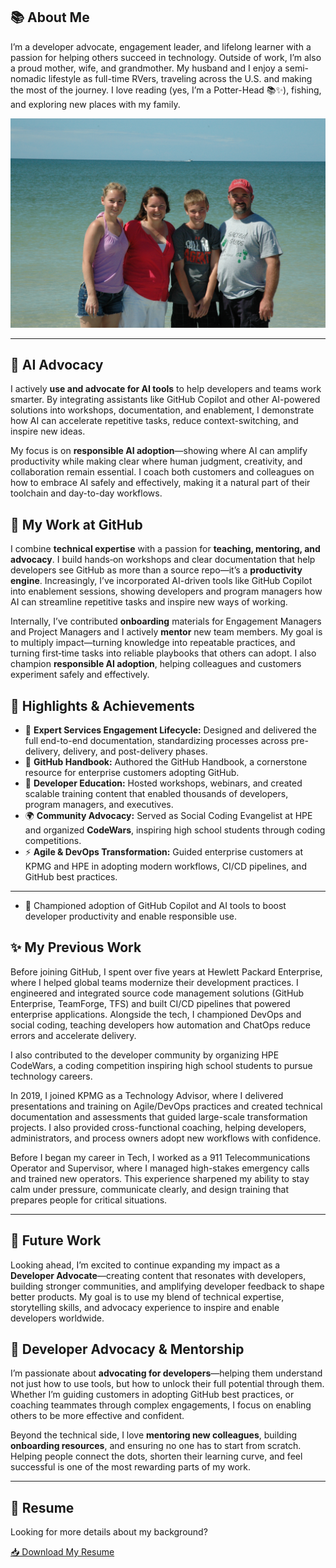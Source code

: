 ## 📚 About Me

I’m a developer advocate, engagement leader, and lifelong learner with a passion for helping others succeed in technology. 
Outside of work, I’m also a proud mother, wife, and grandmother. My husband and I enjoy a semi-nomadic lifestyle as full-time RVers, 
traveling across the U.S. and making the most of the journey. I love reading (yes, I’m a Potter-Head 📚✨), fishing, and exploring new places 
with my family.

![Family at the beach](./assets/images/Family.JPG)

---

## 🚀 AI Advocacy

I actively **use and advocate for <span class="ai-highlight">AI tools</span>** to help developers and teams work smarter. By integrating assistants like <span class="ai-highlight">GitHub Copilot</span> and other <span class="ai-highlight">AI-powered solutions</span> into workshops, documentation, and enablement, I demonstrate how <span class="ai-highlight">AI</span> can accelerate repetitive tasks, reduce context-switching, and inspire new ideas.

My focus is on **responsible <span class="ai-highlight">AI</span> adoption**—showing where <span class="ai-highlight">AI</span> can amplify productivity while making clear where human judgment, creativity, and collaboration remain essential. I coach both customers and colleagues on how to embrace <span class="ai-highlight">AI</span> safely and effectively, making it a natural part of their toolchain and day-to-day workflows.


## 🧰 My Work at GitHub

I combine **technical expertise** with a passion for **teaching, mentoring, and advocacy**. I build hands‑on workshops and clear documentation that help developers see GitHub as more than a source repo—it’s a **productivity engine**. Increasingly, I’ve incorporated <span class="ai-highlight">AI-driven tools</span> like <span class="ai-highlight">GitHub Copilot</span> into enablement sessions, showing developers and program managers how <span class="ai-highlight">AI</span> can streamline repetitive tasks and inspire new ways of working.

Internally, I’ve contributed **onboarding** materials for Engagement Managers and Project Managers and I actively **mentor** new team members. My goal is to multiply impact—turning knowledge into repeatable practices, and turning first‑time tasks into reliable playbooks that others can adopt. I also champion **responsible <span class="ai-highlight">AI</span> adoption**, helping colleagues and customers experiment safely and effectively.


## 🌟 Highlights & Achievements

- 📘 **Expert Services Engagement Lifecycle:** Designed and delivered the full end-to-end documentation, standardizing processes across pre-delivery, delivery, and post-delivery phases.  
- 📝 **GitHub Handbook:** Authored the GitHub Handbook, a cornerstone resource for enterprise customers adopting GitHub.  
- 🎤 **Developer Education:** Hosted workshops, webinars, and created scalable training content that enabled thousands of developers, program managers, and executives.  
- 🌍 **Community Advocacy:** Served as Social Coding Evangelist at HPE and organized **CodeWars**, inspiring high school students through coding competitions.  
- ⚡ **Agile & DevOps Transformation:** Guided enterprise customers at KPMG and HPE in adopting modern workflows, CI/CD pipelines, and GitHub best practices.  

---
- <span class="ai-highlight">🚀 Championed adoption of GitHub Copilot and AI tools</span> to boost developer productivity and enable responsible use.

## ✨ My Previous Work

Before joining GitHub, I spent over five years at Hewlett Packard Enterprise, where I helped global teams modernize their development practices. I engineered and integrated source code management solutions (GitHub Enterprise, TeamForge, TFS) and built CI/CD pipelines that powered enterprise applications. Alongside the tech, I championed DevOps and social coding, teaching developers how automation and ChatOps reduce errors and accelerate delivery.

I also contributed to the developer community by organizing HPE CodeWars, a coding competition inspiring high school students to pursue technology careers.

In 2019, I joined KPMG as a Technology Advisor, where I delivered presentations and training on Agile/DevOps practices and created technical documentation and assessments that guided large-scale transformation projects. I also provided cross-functional coaching, helping developers, administrators, and process owners adopt new workflows with confidence.

Before I began my career in Tech, I worked as a 911 Telecommunications Operator and Supervisor, where I managed high-stakes emergency calls and trained new operators. This experience sharpened my ability to stay calm under pressure, communicate clearly, and design training that prepares people for critical situations.

---

## 🚀 Future Work

Looking ahead, I’m excited to continue expanding my impact as a **Developer Advocate**—creating content that resonates with developers, 
building stronger communities, and amplifying developer feedback to shape better products. My goal is to use my blend of technical expertise, 
storytelling skills, and advocacy experience to inspire and enable developers worldwide.

## 🤝 Developer Advocacy & Mentorship

I’m passionate about **advocating for developers**—helping them understand not just how to use tools, but how to unlock their full potential through them. Whether I’m guiding customers in adopting GitHub best practices, or coaching teammates through complex engagements, I focus on enabling others to be more effective and confident.

Beyond the technical side, I love **mentoring new colleagues**, building **onboarding resources**, and ensuring no one has to start from scratch. Helping people connect the dots, shorten their learning curve, and feel successful is one of the most rewarding parts of my work.

---

## 📄 Resume  

Looking for more details about my background?  

<a class="btn" href="./assets/SarahElkins_Resume.pdf" target="_blank">
  📥 Download My Resume
</a>
